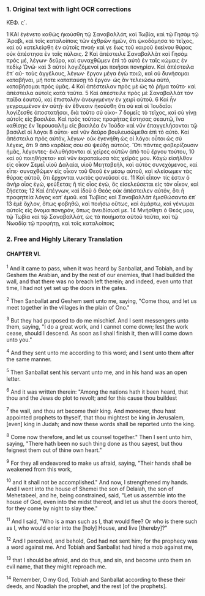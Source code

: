### 1. Original text with light OCR corrections

ΚΕΦ. ς´.

1 ΚΑΙ ἐγένετο καθὼς ἠκούσθη τῷ Σαναβαλλάτ, καὶ Τωβία, καὶ
    τῷ Γησὰμ τῷ Ἄραβι, καὶ τοῖς καταλοίποις τῶν ἐχθρῶν ἡμῶν,
    ὅτι ᾠκοδόμησα τὸ τεῖχος, καὶ οὐ κατελείφθη ἐν αὐτοῖς πνοή· καὶ
    γε ἕως τοῦ καιροῦ ἐκείνου θύρας οὐκ ἀπέστησα ἐν ταῖς πύλαις.
2 Καὶ ἀπέστειλε Σαναβαλλὰτ καὶ Γησὰμ πρὸς μέ, λέγων· δεῦρο,
    καὶ συναχθῶμεν ἐπὶ τὸ αὐτὸ ἐν ταῖς κώμαις ἐν πεδίῳ Ὠνώ· καὶ
3 αὐτοὶ λογιζόμενοί μοι ποιῆσαι πονηρίαν. Καὶ ἀπέστειλα ἐπ᾿ αὐ-
    τοὺς ἀγγέλους, λέγων· ἔργον μέγα ἐγὼ ποιῶ, καὶ οὐ δυνήσομαι
    καταβῆναι, μή ποτε καταπαύσῃ τὸ ἔργον· ὡς ἂν τελειώσω αὐτό,
    καταβήσομαι πρὸς ὑμᾶς.
4 Καὶ ἀπέστειλαν πρὸς μὲ ὡς τὸ ῥῆμα τοῦτο· καὶ ἀπέστειλα αὐτοῖς κατὰ ταῦτα.
5 Καὶ ἀπέστειλε πρὸς μὲ Σαναβαλλὰτ τὸν παῖδα ἑαυτοῦ, καὶ ἐπιστολὴν ἀνεῳγμένην ἐν χειρὶ αὐτοῦ.
6 Καὶ ἦν γεγραμμένον ἐν αὐτῇ· ἐν ἔθνεσιν ἠκούσθη ὅτι σὺ καὶ οἱ Ἰουδαῖοι λογίζεσθε ἀποστατῆσαι, διὰ τοῦτο σὺ οἰκο-
7 δομεῖς τὸ τεῖχος, καὶ σὺ γίνῃ αὐτοῖς εἰς βασιλέα. Καὶ πρὸς
    τούτοις προφήτας ἔστησας σεαυτῷ, ἵνα καθίσῃς ἐν Ἱερουσαλὴμ εἰς
    βασιλέα ἐν Ἰούδα· καὶ νῦν ἐπαγγελήσονται τῷ βασιλεῖ οἱ λόγοι
8 οὗτοι· καὶ νῦν δεῦρο βουλευσώμεθα ἐπὶ τὸ αὐτὸ. Καὶ ἀπέστειλα πρὸς
    αὐτόν, λέγων· οὐκ ἐγενήθη ὡς οἱ λόγοι οὗτοι ὡς σὺ λέγεις, ὅτι
9 ἀπὸ καρδίας σου σὺ ψεύδῃ αὐτούς. Ὅτι πάντες φοβερίζουσιν ἡμᾶς,
    λέγοντες· ἐκλυθήσονται αἱ χεῖρες αὐτῶν ἀπὸ τοῦ ἔργου τούτου,
10 καὶ οὐ ποιηθήσεται· καὶ νῦν ἐκραταίωσα τὰς χεῖράς μου. Κἀγὼ
    εἰσῆλθον εἰς οἶκον Σεμεΐ υἱοῦ Δαλαία, υἱοῦ Μεηταβεήλ, καὶ αὐτὸς
    συνεχόμενος, καὶ εἶπε· συναχθῶμεν εἰς οἶκον τοῦ Θεοῦ ἐν μέσῳ αὐτοῦ, καὶ κλείσωμεν τὰς θύρας αὐτοῦ, ὅτι ἔρχονται νυκτὸς φονεῦσαί σε.
11 Καὶ εἶπον· τίς ἐστιν ὁ ἀνὴρ οἷος ἐγώ, φεύξεται; ἢ τίς
    οἷος ἐγώ, ὃς εἰσελεύσεται εἰς τὸν οἶκον, καὶ ζήσεται;
12 Καὶ ἐπέγνων, καὶ ἰδοὺ ὁ Θεὸς οὐκ ἀπέστειλεν αὐτόν, ὅτι ἡ προφητεία
    λόγος κατ᾿ ἐμοῦ. καὶ Τωβίας καὶ Σαναβαλλὰτ ἐμισθώσαντο ἐπ᾿
13 ἐμὲ ὄχλον, ὅπως φοβηθῶ, καὶ ποιήσω οὕτως, καὶ ἁμάρτω, καὶ
    γένωμαι αὐτοῖς εἰς ὄνομα πονηρόν, ὅπως ἀνειδίσωσί με.
14 Μνήσθητι ὁ Θεός μου, τῷ Τωβία καὶ τῷ Σαναβαλλάτ, ὡς τὰ ποιήματα αὐτοῦ ταῦτα, καὶ τῷ Νωαδίᾳ τῷ προφήτῃ, καὶ τοῖς καταλοίποις

### 2. Free and Highly Literary Translation

#### CHAPTER VI.

<sup>1</sup> And it came to pass, when it was heard by Sanballat, and Tobiah, and by Geshem the Arabian, and by the rest of our enemies, that I had builded the wall, and that there was no breach left therein; and indeed, even unto that time, I had not yet set up the doors in the gates.

<sup>2</sup> Then Sanballat and Geshem sent unto me, saying, "Come thou, and let us meet together in the villages in the plain of Ono."

<sup>3</sup> But they had purposed to do me mischief. And I sent messengers unto them, saying, "I do a great work, and I cannot come down; lest the work cease, should I descend. As soon as I shall finish it, then will I come down unto you."

<sup>4</sup> And they sent unto me according to this word; and I sent unto them after the same manner.

<sup>5</sup> Then Sanballat sent his servant unto me, and in his hand was an open letter.

<sup>6</sup> And it was written therein: "Among the nations hath it been heard, that thou and the Jews do plot to revolt; and for this cause thou buildest

<sup>7</sup> the wall, and thou art become their king. And moreover, thou hast appointed prophets to thyself, that thou mightest be king in Jerusalem, [even] king in Judah; and now these words shall be reported unto the king.

<sup>8</sup> Come now therefore, and let us counsel together." Then I sent unto him, saying, "There hath been no such thing done as thou sayest, but thou feignest them out of thine own heart."

<sup>9</sup> For they all endeavored to make us afraid, saying, "Their hands shall be weakened from this work,

<sup>10</sup> and it shall not be accomplished." And now, I strengthened my hands. And I went into the house of Shemei the son of Delaiah, the son of Mehetabeel, and he, being constrained, said, "Let us assemble into the house of God, even into the midst thereof, and let us shut the doors thereof, for they come by night to slay thee."

<sup>11</sup> And I said, "Who is a man such as I, that would flee? Or who is there such as I, who would enter into the [holy] House, and live [thereby]?"

<sup>12</sup> And I perceived, and behold, God had not sent him; for the prophecy was a word against me. And Tobiah and Sanballat had hired a mob against me,

<sup>13</sup> that I should be afraid, and do thus, and sin, and become unto them an evil name, that they might reproach me.

<sup>14</sup> Remember, O my God, Tobiah and Sanballat according to these their deeds, and Noadiah the prophet, and the rest [of the prophets].